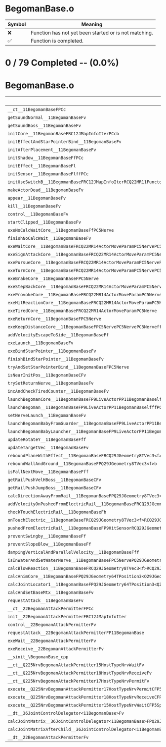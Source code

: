 # BegomanBase.o
| Symbol | Meaning 
| ------------- | ------------- 
| :x: | Function has not yet been started or is not matching. 
| :white_check_mark: | Function is completed. 


# 0 / 79 Completed -- (0.0%)
# BegomanBase.o
| Symbol | Decompiled? |
| ------------- | ------------- |
| `__ct__11BegomanBaseFPCc` | :x: |
| `getSoundNormal__11BegomanBaseFv` | :x: |
| `getSoundBoss__11BegomanBaseFv` | :x: |
| `initCore__11BegomanBaseFRC12JMapInfoIterPCcb` | :x: |
| `initEffectAndStarPointerBind__11BegomanBaseFv` | :x: |
| `initAfterPlacement__11BegomanBaseFv` | :x: |
| `initShadow__11BegomanBaseFfPCc` | :x: |
| `initEffect__11BegomanBaseFl` | :x: |
| `initSensor__11BegomanBaseFlffPCc` | :x: |
| `initUseSwitchB__11BegomanBaseFRC12JMapInfoIterRCQ22MR11FunctorBase` | :x: |
| `makeActorDead__11BegomanBaseFv` | :x: |
| `appear__11BegomanBaseFv` | :x: |
| `kill__11BegomanBaseFv` | :x: |
| `control__11BegomanBaseFv` | :x: |
| `startClipped__11BegomanBaseFv` | :x: |
| `exeNoCalcWaitCore__11BegomanBaseFfPC5Nerve` | :x: |
| `finishNoCalcWait__11BegomanBaseFv` | :x: |
| `exeWaitCore__11BegomanBaseFRCQ22MR14ActorMoveParamPC5NervePC5NervePC5Nerve` | :x: |
| `exeSignAttackCore__11BegomanBaseFRCQ22MR14ActorMoveParamPC5Nerve` | :x: |
| `exePursueCore__11BegomanBaseFRCQ22MR14ActorMoveParamPC5NervePC5NerveRC12BegomanSoundf` | :x: |
| `exeTurnCore__11BegomanBaseFRCQ22MR14ActorMoveParamPC5NervePC5Nerveb` | :x: |
| `exeBrakeCore__11BegomanBaseFPC5Nerve` | :x: |
| `exeStepBackCore__11BegomanBaseFRCQ22MR14ActorMoveParamPC5Nerve` | :x: |
| `exeProvokeCore__11BegomanBaseFRCQ22MR14ActorMoveParamPC5Nerve` | :x: |
| `exeHitReactionCore__11BegomanBaseFRCQ22MR14ActorMoveParamPC5Nerve` | :x: |
| `exeTiredCore__11BegomanBaseFRCQ22MR14ActorMoveParamPC5Nerve` | :x: |
| `exeReturnCore__11BegomanBaseFPC5Nerve` | :x: |
| `exeKeepDistanceCore__11BegomanBaseFPC5NervePC5NervePC5Nerveff` | :x: |
| `addVelocityEscapeToSide__11BegomanBaseFf` | :x: |
| `exeLaunch__11BegomanBaseFv` | :x: |
| `exeBindStarPointer__11BegomanBaseFv` | :x: |
| `finishBindStarPointer__11BegomanBaseFv` | :x: |
| `tryAndSetStarPointerBind__11BegomanBaseFPC5Nerve` | :x: |
| `isNearInitPos__11BegomanBaseCFv` | :x: |
| `trySetReturnNerve__11BegomanBaseFv` | :x: |
| `incAndCheckTiredCounter__11BegomanBaseFv` | :x: |
| `launchBegomanCore__11BegomanBaseFP9LiveActorPP11BegomanBaselfffPCQ29JGeometry8TVec3<f>` | :x: |
| `launchBegoman__11BegomanBaseFP9LiveActorPP11BegomanBaselfffPCQ29JGeometry8TVec3<f>` | :x: |
| `setNerveLaunch__11BegomanBaseFv` | :x: |
| `launchBegomanBabyFromGuarder__11BegomanBaseFP9LiveActorPP11BegomanBabylfffPCQ29JGeometry8TVec3<f>` | :x: |
| `launchBegomanBabyLauncher__11BegomanBaseFP9LiveActorPP11BegomanBabylfffPCQ29JGeometry8TVec3<f>` | :x: |
| `updateRotateY__11BegomanBaseFff` | :x: |
| `updateTargetVec__11BegomanBaseFv` | :x: |
| `reboundPlaneWithEffect__11BegomanBaseFRCQ29JGeometry8TVec3<f>ffPCc` | :x: |
| `reboundWallAndGround__11BegomanBaseFPQ29JGeometry8TVec3<f>b` | :x: |
| `isFallNextMove__11BegomanBaseFff` | :x: |
| `getRailPushVelHBoss__11BegomanBaseCFv` | :x: |
| `getRailPushJumpBoss__11BegomanBaseCFv` | :x: |
| `calcDirectionAwayFromRail__11BegomanBaseFPQ29JGeometry8TVec3<f>RCQ29JGeometry8TVec3<f>RCQ29JGeometry8TVec3<f>` | :x: |
| `addVelocityOnPushedFromElectricRail__11BegomanBaseFRCQ29JGeometry8TVec3<f>RCQ29JGeometry8TVec3<f>` | :x: |
| `checkTouchElectricRail__11BegomanBaseFb` | :x: |
| `onTouchElectric__11BegomanBaseFRCQ29JGeometry8TVec3<f>RCQ29JGeometry8TVec3<f>` | :x: |
| `pushedFromElectricRail__11BegomanBaseFP9HitSensorRCQ29JGeometry8TVec3<f>RCQ29JGeometry8TVec3<f>ffb` | :x: |
| `preventSwingby__11BegomanBaseFf` | :x: |
| `preventSlopeBlow__11BegomanBaseFf` | :x: |
| `dampingVerticalAndParallelVelocity__11BegomanBaseFff` | :x: |
| `isInWaterAndSetWaterNerve__11BegomanBaseFPC5NervePQ29JGeometry64TPosition3<Q29JGeometry38TMatrix34<Q29JGeometry13SMatrix34C<f>>>` | :x: |
| `calcBlowReaction__11BegomanBaseFRCQ29JGeometry8TVec3<f>RCQ29JGeometry8TVec3<f>ff` | :x: |
| `calcAnimCore__11BegomanBaseFPQ29JGeometry64TPosition3<Q29JGeometry38TMatrix34<Q29JGeometry13SMatrix34C<f>>>` | :x: |
| `calcJointLocator1__11BegomanBaseFPQ29JGeometry64TPosition3<Q29JGeometry38TMatrix34<Q29JGeometry13SMatrix34C<f>>>RC19JointControllerInfo` | :x: |
| `calcAndSetBaseMtx__11BegomanBaseFv` | :x: |
| `requestAttack__11BegomanBaseFv` | :x: |
| `__ct__22BegomanAttackPermitterFPCc` | :x: |
| `init__22BegomanAttackPermitterFRC12JMapInfoIter` | :x: |
| `control__22BegomanAttackPermitterFv` | :x: |
| `requestAttack__22BegomanAttackPermitterFP11BegomanBase` | :x: |
| `exeWait__22BegomanAttackPermitterFv` | :x: |
| `exeReceive__22BegomanAttackPermitterFv` | :x: |
| `__sinit_\BegomanBase_cpp` | :x: |
| `__ct__Q225NrvBegomanAttackPermitter15HostTypeNrvWaitFv` | :x: |
| `__ct__Q225NrvBegomanAttackPermitter18HostTypeNrvReceiveFv` | :x: |
| `__ct__Q225NrvBegomanAttackPermitter17HostTypeNrvPermitFv` | :x: |
| `execute__Q225NrvBegomanAttackPermitter17HostTypeNrvPermitCFP5Spine` | :x: |
| `execute__Q225NrvBegomanAttackPermitter18HostTypeNrvReceiveCFP5Spine` | :x: |
| `execute__Q225NrvBegomanAttackPermitter15HostTypeNrvWaitCFP5Spine` | :x: |
| `__dt__36JointControlDelegator<11BegomanBase>Fv` | :x: |
| `calcJointMatrix__36JointControlDelegator<11BegomanBase>FPQ29JGeometry64TPosition3<Q29JGeometry38TMatrix34<Q29JGeometry13SMatrix34C<f>>>RC19JointControllerInfo` | :x: |
| `calcJointMatrixAfterChild__36JointControlDelegator<11BegomanBase>FPQ29JGeometry64TPosition3<Q29JGeometry38TMatrix34<Q29JGeometry13SMatrix34C<f>>>RC19JointControllerInfo` | :x: |
| `__dt__22BegomanAttackPermitterFv` | :x: |
